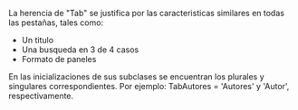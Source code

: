 La herencia de "Tab" se justifica por las caracteristicas similares en todas las pestañas, tales como:
- Un titulo
- Una busqueda en 3 de 4 casos
- Formato de paneles

En las inicializaciones de sus subclases se encuentran los plurales y singulares correspondientes.
Por ejemplo: TabAutores = 'Autores' y 'Autor', respectivamente.
